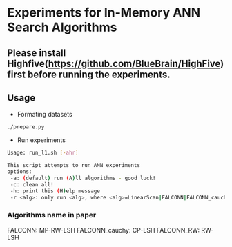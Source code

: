 # Experiments for In-Memory ANN Search Algorithms

## Please install Highfive(https://github.com/BlueBrain/HighFive) first before running the experiments.

## Usage

+ Formating datasets
```bash
./prepare.py
```

+ Run experiments
```bash
Usage: run_l1.sh [-ahr]

This script attempts to run ANN experiments
options:
 -a: (default) run (A)ll algorithms - good luck!
 -c: clean all!
 -h: print this (H)elp message
 -r <alg>: only run <alg>, where <alg>=LinearScan|FALCONN|FALCONN_cauchy|FALCONN_RW
```

### Algorithms name in paper
FALCONN: MP-RW-LSH
FALCONN_cauchy: CP-LSH
FALCONN_RW: RW-LSH
